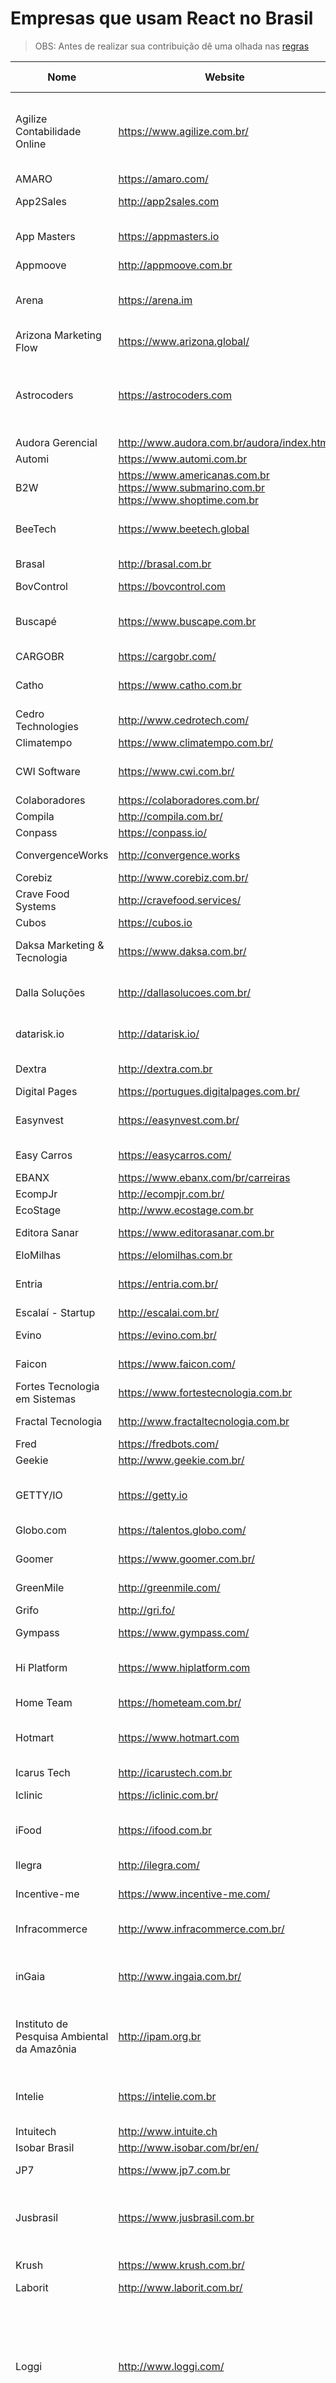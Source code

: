 # Empresas que usam React no Brasil

> OBS: Antes de realizar sua contribuição dê uma olhada nas [regras](https://github.com/react-brasil/empresas-que-usam-react-no-brasil/blob/master/CONTRIBUTING.md)

Nome | Website | Tecnologias Relacionadas
------------ | ------- | ------------
Agilize Contabilidade Online | https://www.agilize.com.br/ | Redux, Redux Saga, Redux-thunk, Redux Form, Jest, Styled Components, Router, Enzyme, Webpack, Storybook, Reselect
AMARO | https://amaro.com/ | Redux, RxJS
App2Sales | http://app2sales.com | React Native, Redux, Sagas
App Masters | https://appmasters.io | React Native, Redux, Sagas, Firebase, Jest, Flow, Material-UI
Appmoove | http://appmoove.com.br | React Native, Redux
Arena | https://arena.im | React Native, Redux, Redux Observable, RxJS, Firebase, Jest, Flow, NativeBase
Arizona Marketing Flow | https://www.arizona.global/ | Redux, RxJS
Astrocoders | https://astrocoders.com | GraphQL, Apollo, Relay, Recompose, Styled Components, Redux, Sagas, Redux Logics, React Native, Next, Jest, Meteor
Audora Gerencial | http://www.audora.com.br/audora/index.html | Redux
Automi | https://www.automi.com.br | React Native, Redux
B2W | https://www.americanas.com.br https://www.submarino.com.br https://www.shoptime.com.br | React Native, Redux, Jest, Immutable
BeeTech | https://www.beetech.global | Jest, Redux, Functional Programming, Styled Components
Brasal | http://brasal.com.br | React Native, Redux, React VR
BovControl | https://bovcontrol.com | Redux, Saga, MobX
Buscapé | https://www.buscape.com.br | Redux, Redux-thunk, Router, Enzyme, Webpack, Mongo DB, Mocha
CARGOBR | https://cargobr.com/ | McFly
Catho   | https://www.catho.com.br | CSS Modules, Jest, Redux, Storybook, Webpack
Cedro Technologies  | http://www.cedrotech.com/ | React-Native, Redux
Climatempo | https://www.climatempo.com.br/ | React Native, Redux
CWI Software | https://www.cwi.com.br/ | Redux, React Native, Styled Components, Recompose
Colaboradores | https://colaboradores.com.br/ | Redux, React Native
Compila | http://compila.com.br/ |
Conpass | https://conpass.io/ | Redux, Saga, Mocha
ConvergenceWorks | http://convergence.works | React Native, Redux, Sagas, Ignite
Corebiz | http://www.corebiz.com.br/ | Redux
Crave Food Systems | http://cravefood.services/ | Redux, Webpack
Cubos | https://cubos.io | Mobx, Redux, Jest
Daksa Marketing & Tecnologia | https://www.daksa.com.br/ | React Native, React Native Cache Store, Redux, NativeBase
Dalla Soluções | http://dallasolucoes.com.br/ | Redux, Jest, Saga, Material-ui, CSS Modules
datarisk.io | http://datarisk.io/ | Redux, Ducks, Reselect, Styled Components, Mocha, Storybook
Dextra | http://dextra.com.br | Flux, Jest, MobX, React Native, Redux
Digital Pages | https://portugues.digitalpages.com.br/ |
Easynvest | https://easynvest.com.br/ | Jest, Redux, ReduxForm, Ducks, Styled Components
Easy Carros | https://easycarros.com/ | React-Native, Redux, Saga, GraphQL
EBANX | https://www.ebanx.com/br/carreiras  | Redux, React Native
EcompJr | http://ecompjr.com.br/ |
EcoStage | http://www.ecostage.com.br | Redux
Editora Sanar | https://www.editorasanar.com.br | Redux, Redux-Saga, React Native
EloMilhas | https://elomilhas.com.br | Redux
Entria | https://entria.com.br/ | GraphQL, Redux, Relay, Saga, Styled Components
Escalaí - Startup | http://escalai.com.br/ | React Native
Evino | https://evino.com.br/ | Redux, Jest, CSS Modules
Faicon | https://www.faicon.com/ | MobX, JSS, Jest, Webpack, Storybook
Fortes Tecnologia em Sistemas | https://www.fortestecnologia.com.br | Redux, Router
Fractal Tecnologia | http://www.fractaltecnologia.com.br | Redux, Redux-thunk, Jest
Fred | https://fredbots.com/ | Redux, Redux Thunk
Geekie  | http://www.geekie.com.br/ | React Native
GETTY/IO | https://getty.io | React Native, Redux, Apollo/GraphQL, Jest, Relay, Styled Components, Next.js
Globo.com | https://talentos.globo.com/ | React Native
Goomer | https://www.goomer.com.br/ | CSS Modules, Jest, Redux, Storybook, Webpack
GreenMile | http://greenmile.com/ | Redux, Jest, Saga
Grifo | http://gri.fo/ | Jest, Redux, React Native
Gympass | https://www.gympass.com/ |
Hi Platform | https://www.hiplatform.com | Jest, Redux, Sagas, Styled Components, Immutable, Material-UI, Reselect
Home Team | https://hometeam.com.br/ | Redux
Hotmart | https://www.hotmart.com | MobX, Next.js, React Native, Redux, Styled components, CSS Modules
Icarus Tech | http://icarustech.com.br | Redux
Iclinic | https://iclinic.com.br/ | React Native, Flux, Redux, Saga, Jest
iFood | https://ifood.com.br | Redux, Recompose, Ducks, Saga, Jest, Enzyme, actionz
Ilegra | http://ilegra.com/ | Redux, Saga, Styled Components
Incentive-me | https://www.incentive-me.com/ | MobX, JSS, Jest, Webpack, Storybook
Infracommerce | http://www.infracommerce.com.br/ | Flux/Redux, Redux Saga, Redux Form, Webpack, Storybook
inGaia | http://www.ingaia.com.br/ | Redux, Redux Saga, Redux Form, Styled Components, Storybook, Jest
Instituto de Pesquisa Ambiental da Amazônia | http://ipam.org.br | React Native, Redux, Redux-thunk, React-Router, Immutable.js, create-react-app, Material-UI
Intelie | https://intelie.com.br | Redux, Redux Thunk,Styled Components, MobX, Jest, Enzyme, Flux
Intuitech | http://www.intuite.ch | Redux, React Native
Isobar Brasil | http://www.isobar.com/br/en/ |
JP7 | https://www.jp7.com.br | React Native, Redux, GraphQL
Jusbrasil | https://www.jusbrasil.com.br | GraphQL, Relay, Recompose, React Native, Jest, Storybook, create-react-app, Webpack, Material-UI
Krush | https://www.krush.com.br/ | React Native/Redux/Flux
Laborit | http://www.laborit.com.br/ | Redux
Loggi | http://www.loggi.com/ | React Native, React Native Web, CSS Modules, Styled Components, React-router, GraphQL, Relay, Redux, Redux-thunk, Redux-forms, Enzyme, Jest, Storybook (web/native), Webpack, NightwatchJS, MS appcenter (code-push)
Logicalis | https://www.la.logicalis.com/pt-Latam/ | Redux, Redux Thunk, Jest, Enzyme, create-react-app
Loldesign | https://www.loldesign.com.br |
M4U | https://www.m4u.com.br/ | Redux, Saga, GraphQL, Jest, Enzyme
Mark Up | http://mark-up.com.br/ | Webpack
MATERA Systems | http://www.matera.com/br/ | Redux, Flux, Enzyme, Redux-thunk, Mocha, Router
MaxMilhas   | https://www.maxmilhas.com.br/ | Redux, React Native
Menthor | http://www.menthor.net/ | Redux, Mongo DB, elasticsearch
Meus Pedidos | https://www.meuspedidos.com.br/ | Redux
Ministério Público do Estado do Rio de Janeiro | https://apps.mprj.mp.br/sistema/inloco/ | GeoServer, Leaflet, Chart.js, Intro.js
MixBR Games | http://www.mixbrgames.com/ | Redux, Styled Components
Mobills | https://www.mobills.com.br/ | Redux, React Router, Material-UI, Redux Form
Monkey Exchange | https://www.monkey.exchange/ | Redux, MobX
Multiware Tecnologia | http://multiwaretecnologia.com.br | React Native, Redux
Napp Solutions | https://nappsolutions.com/ | React-Native, Native Base, Redux, GraphQL, MongoDB, Relay
NG Informática | http://ngi.com.br | Redux, MongoDB, Ramda, Functional Programming
Nubank | https://nubank.com.br/ | React Native, GraphQL
OLX | http://www.olx.com.br/ | Redux, Saga
OneMarket | https://onemarket.com.br | GraphQL, Apollo, Saga, Glamorous
OI | https://oi.com.br/ | Redux, Reflux, Storybook
Pagar.me | https://pagar.me/ | Redux, CSS Modules, Storybook
PagSeguro | https://www.pagseguro.com.br/ | Redux, Observable, Inferno
Pague Menos | https://www.paguemenos.com.br/ | Redux, Saga
PICSIZE | https://picsize.com.br/ | Router, Webpack, Lodash
Pipefy | https://pipefy.com | GraphQL, React Native
Pismo | https://pismo.io/ | Redux, MobX, RxJS, Jest
Pragmatismo.io | http://pragmatismo.io |
Printi | https://printi.com.br | Redux, RxJS
Qualyteam | http://www.qualyteam.com/ | Redux, Saga, Jest, Enzyme
QUANTO | https://contaquanto.com.br/ | React Native, GraphQL, Relay, Redux, Jest, Styled Components
Requisittus | https://requisittus.com.br | Redux, Router
Rivendel | https://rivendel.com.br/ | Treinamento/consultoria aos clientes e produtos internos com Redux, Saga, Material-UI, Immutable.js, Jest, Relay/GraphQL, React-Leaflet, Redux-Immutable.
Samba Tech | https://sambatech.com/ |
Sciensa | http://sciensa.com/ | Redux, Router, Ramda, Jest e Form.
Secretaria Municipal da Educação da Prefeitura de Fortaleza | http://sme.fortaleza.ce.gov.br | React Native, Redux, Saga, ImmutableJS, Lodash
Segware | https://www.segware.com.br | React Native, Styled Components, RxJS
Shawee | https://shawee.io | Redux, Apollo/GraphQL
Som Livre | https://www.somlivre.com/ | React Native
stq digital | https://stqpublicidade.com.br/ | React-Native, GraphQL, Redux, Relay, Immutable, Styled Components
Studio Sol | https://www.studiosol.com.br/ | Redux, GraphQL, Relay
Superplayer | https://www.superplayer.fm | Redux, GraphQL
Taller | https://taller.net.br/ | Redux, Redux Boot, Jest, Enzyme, GraphQL, Apollo, CSS Modules, Styled Components, Recompose, Ramda, Storybook
TOTVS | https://www.totvs.com/home |
Trackmob | https://www.trackmob.com.br/ | Redux, Router, React-Native
Vagalume | https://www.vagalume.com.br/ | Redux, React Native, Jest
Vérios Investimentos | https://www.verios.com.br/ |
Vindi | https://vindi.com.br/ | Redux, Saga
VML Brasil | https://www.vml.com/brazil/ | Redux, Isomorphic, SSR, Saga, Jest, Ramda, ARc
VTEX | https://pt.vtex.com/ | Redux, Apollo GraphQL, Jest, React Native
Wealth Systems | http://wssim.com.br | Immutable
Webedia | http://webedia.com.br/ | Redux, Jest, GraphQL
Welearn | https://br.welearnit.co |
Wevo | https://www.wevo.com.br | RxJS
XP Investimentos | https://www.xpi.com.br/ | Redux, Jest, React-Native
Yube | http://www.yube.com.br/ | JSS, Apollo/GraphQL, Jest, Enzyme
Zap Imóveis | https://www.zapimoveis.com.br/ | Redux, Jest, GraphQL
Zimp | https://zimp.me/ |
Zup IT Innovation | http://www.zup.com.br/ | Redux, Saga, MobX, Jest, Enzyme, GraphQL, Apollo, Styled Components, Immutable
ZX Ventures | https://zx-ventures.com/ | React-Native, Redux, GraphQL, Apollo/Relay

## Projetos que usam React no Brasil

> Obs. Alguns projetos são de startups ainda em concepção ou incubadas dentro de empresas que podem ter potencial de virar produto independente e merecem destaque, indique o seu projeto caso se enquadre nessas situações.

Nome | Link | Tecnologias | Empresa
------------ | ------- | ------------ | ------------
BeerSwarm | https://beerswarm.com/ | Redux, Saga, Jest, React-Leaflet, Router, [react-leaflet-googlemutant](https://github.com/produtoreativo/react-leaflet-googlemutant) | [Produto Reativo](http://www.produtoreativo.com.br/)
Bíblia Online | https://www.bibliaonline.com.br | Isomorphic, Redux, Saga, Material-UI, JSS, Jest, TypeScript | [Jose Peleteiro](https://peleteiro.net)
Mambo Delivery | https://www.mambo.com.br/ | Redux, Vtex | [Corebiz](http://www.corebiz.com.br/)
Mobills Web | https://web.mobills.com.br/ | Redux, React Router, Material-UI, Redux Form
Pilot | https://github.com/pagarme/pilot | CSS Modules, Storybook | [Pagar.me](https://pagar.me/)
Storia Imóveis | https://www.storiaimoveis.com.br/ | Redux, Saga | [OLX Brasil](http://www.olx.com.br/)
Rung | https://www.rung.com.br/ | Redux, MongoDB, Ramda, Functional Programming | [NG Informática](http://www.ngi.com.br/)

## Licença

[MIT]

## Slack
http://react-brasil-slack.herokuapp.com/

